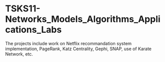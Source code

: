 # TSKS11-Networks_Models_Algorithms_Applications_Labs

The projects include work on Netflix recommandation system implementation, PageRank, Katz Centrality, Gephi, SNAP, use of Karate Network, etc.
